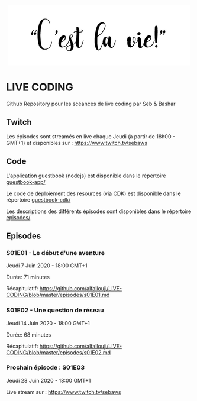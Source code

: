 
<p align="center"><img src="https://raw.githubusercontent.com/alfallouji/LIVE-CODING/master/episodes/assets/cestlavie.jpg" /></p>

# LIVE CODING
Github Repository pour les scéances de live coding par Seb & Bashar

## Twitch
Les épisodes sont streamés en live chaque Jeudi (à partir de 18h00 - GMT+1) et disponibles sur :
https://www.twitch.tv/sebaws

## Code 

L'application guestbook (nodejs) est disponible dans le répertoire [guestbook-app/](https://github.com/alfallouji/LIVE-CODING/tree/master/guestbook-app)

Le code de déploiement des resources (via CDK) est disponible dans le répertoire [guestbook-cdk/](https://github.com/alfallouji/LIVE-CODING/tree/master/guestbook-cdk)

Les descriptions des différents épisodes sont disponibles dans le répertoire [episodes/](https://github.com/alfallouji/LIVE-CODING/tree/master/episodes)

## Episodes 

### S01E01 - Le début d'une aventure
Jeudi 7 Juin 2020 - 18:00 GMT+1 

Durée: 71 minutes

Récapitulatif: https://github.com/alfallouji/LIVE-CODING/blob/master/episodes/s01E01.md

### S01E02 - Une question de réseau
Jeudi 14 Juin 2020 - 18:00 GMT+1

Durée: 68 minutes

Récapitulatif: https://github.com/alfallouji/LIVE-CODING/blob/master/episodes/s01E02.md

### Prochain épisode : S01E03 
Jeudi 28 Juin 2020 - 18:00 GMT+1

Live stream sur : https://www.twitch.tv/sebaws
